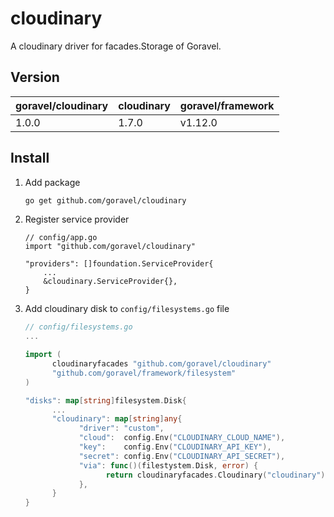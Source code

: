 # cloudinary
A cloudinary driver for facades.Storage of Goravel.

## Version
| goravel/cloudinary | cloudinary | goravel/framework |
|--------------------|------------|-------------------|
| 1.0.0              | 1.7.0      | v1.12.0           |

## Install
1. Add package
    ```bash
    go get github.com/goravel/cloudinary
    ```
2. Register service provider
    ```
    // config/app.go
    import "github.com/goravel/cloudinary"
    
    "providers": []foundation.ServiceProvider{
        ...
        &cloudinary.ServiceProvider{},
    }
    ```
3. Add cloudinary disk to `config/filesystems.go` file
   ```go
   // config/filesystems.go
   ...
   
   import (
         cloudinaryfacades "github.com/goravel/cloudinary"
         "github.com/goravel/framework/filesystem"
   )
   
   "disks": map[string]filesystem.Disk{
         ...
         "cloudinary": map[string]any{
               "driver": "custom",
               "cloud":  config.Env("CLOUDINARY_CLOUD_NAME"),
               "key":    config.Env("CLOUDINARY_API_KEY"), 
               "secret": config.Env("CLOUDINARY_API_SECRET"),
               "via": func()(filestystem.Disk, error) {
                     return cloudinaryfacades.Cloudinary("cloudinary"), nil // The `cloudinary` value is the `disks` key
               },
         }
   }
   ```